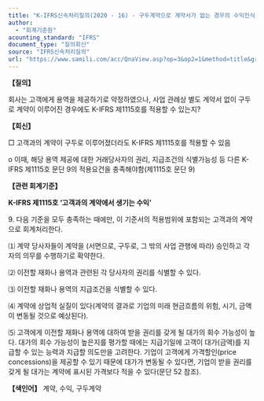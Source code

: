 ```yaml
---
title: "K-IFRS신속처리질의(2020 - 16) - 구두계약으로 계약서가 없는 경우의 수익인식"
author:
  - "회계기준원"
acounting_standard: "IFRS"
document_type: "질의회신"
source: "IFRS신속처리질의"
url: "https://www.samili.com/acc/QnaView.asp?op=3&op2=1&method=title&group=2124-15;1&orgcode=3&searchword=&page=33&code=K%2DIFRS%EC%8B%A0%EC%86%8D%EC%B2%98%EB%A6%AC%EC%A7%88%EC%9D%98%2D16%3A202002"
---
```

**【질의】**

  

회사는 고객에게 용역을 제공하기로 약정하였으나, 사업 관례상 별도 계약서 없이 구두로 계약이 이루어진 경우에도 K-IFRS 제1115호를 적용할 수 있는지?

  
  

**【회신】**

  

□ 고객과의 계약이 구두로 이루어졌더라도 K-IFRS 제1115호를 적용할 수 있음

  

o 이때, 해당 용역 제공에 대한 거래당사자의 권리, 지급조건의 식별가능성 등 다른 K-IFRS 제1115호 문단 9의 적용요건을 충족해야함(제1115호 문단 9)

  
  

**【관련 회계기준】**

  

**K-IFRS 제1115호 ‘고객과의 계약에서 생기는 수익’**

  

9\. 다음 기준을 모두 충족하는 때에만, 이 기준서의 적용범위에 포함되는 고객과의 계약으로 회계처리한다.

⑴ 계약 당사자들이 계약을 (서면으로, 구두로, 그 밖의 사업 관행에 따라) 승인하고 각자의 의무를 수행하기로 확약한다.

⑵ 이전할 재화나 용역과 관련된 각 당사자의 권리를 식별할 수 있다.

⑶ 이전할 재화나 용역의 지급조건을 식별할 수 있다.

⑷ 계약에 상업적 실질이 있다(계약의 결과로 기업의 미래 현금흐름의 위험, 시기, 금액이 변동될 것으로 예상된다).

⑸ 고객에게 이전할 재화나 용역에 대하여 받을 권리를 갖게 될 대가의 회수 가능성이 높다. 대가의 회수 가능성이 높은지를 평가할 때에는 지급기일에 고객이 대가(금액)를 지급할 수 있는 능력과 지급할 의도만을 고려한다. 기업이 고객에게 가격할인(price concessions)을 제공할 수 있기 때문에 대가가 변동될 수 있다면, 기업이 받을 권리를 갖게 될 대가는 계약에 표시된 가격보다 적을 수 있다(문단 52 참조).

  
  

**【색인어】** 계약, 수익, 구두계약
